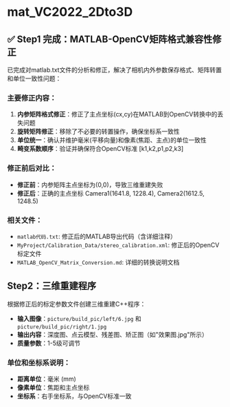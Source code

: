 # mat\_VC2022\_2Dto3D

## ✅ Step1 完成：MATLAB-OpenCV矩阵格式兼容性修正

已完成对matlab.txt文件的分析和修正，解决了相机内外参数保存格式、矩阵转置和单位一致性问题：

### 主要修正内容：
1. **内参矩阵格式修正**：修正了主点坐标(cx,cy)在MATLAB到OpenCV转换中的丢失问题
2. **旋转矩阵修正**：移除了不必要的转置操作，确保坐标系一致性  
3. **单位统一**：确认并维护毫米(平移向量)和像素(焦距、主点)的单位一致性
4. **畸变系数顺序**：验证并确保符合OpenCV标准 [k1,k2,p1,p2,k3]

### 修正前后对比：
- **修正前**：内参矩阵主点坐标为(0,0)，导致三维重建失败
- **修正后**：正确的主点坐标 Camera1(1641.8, 1228.4), Camera2(1612.5, 1248.5)

### 相关文件：
- `matlab代码.txt`: 修正后的MATLAB导出代码（含详细注释）
- `MyProject/Calibration_Data/stereo_calibration.xml`: 修正后的OpenCV标定文件  
- `MATLAB_OpenCV_Matrix_Conversion.md`: 详细的转换说明文档

## Step2：三维重建程序

根据修正后的标定参数文件创建三维重建C++程序：
- **输入图像**：`picture/build_pic/left/6.jpg` 和 `picture/build_pic/right/1.jpg`
- **输出内容**：深度图、点云模型、残差图、矫正图（如"效果图.jpg"所示）
- **质量参数**：1-5级可调节

### 单位和坐标系说明：
- **距离单位**：毫米 (mm)
- **像素单位**：焦距和主点坐标
- **坐标系**：右手坐标系，与OpenCV标准一致